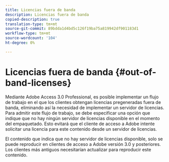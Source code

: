 ```yaml
---
title: Licencias fuera de banda
description: Licencias fuera de banda
copied-description: true
translation-type: tm+mt
source-git-commit: 89bdda1d4bd5c126f19ba75a819942df901183d1
workflow-type: tm+mt
source-wordcount: '104'
ht-degree: 0%

---
```



# Licencias fuera de banda {#out-of-band-licenses}

Mediante Adobe Access 3.0 Professional, es posible implementar un flujo de trabajo en el que los clientes obtengan licencias pregeneradas fuera de banda, eliminando así la necesidad de implementar un servidor de licencias. Para admitir este flujo de trabajo, se debe especificar una opción que indique que no hay ningún servidor de licencias disponible en el momento del empaquetado. Esto evitará que el cliente de acceso a Adobe intente solicitar una licencia para este contenido desde un servidor de licencias.

El contenido que indica que no hay servidor de licencias disponible, solo se puede reproducir en clientes de acceso a Adobe versión 3.0 y posteriores. Los clientes más antiguos necesitarían actualizar para reproducir este contenido.
